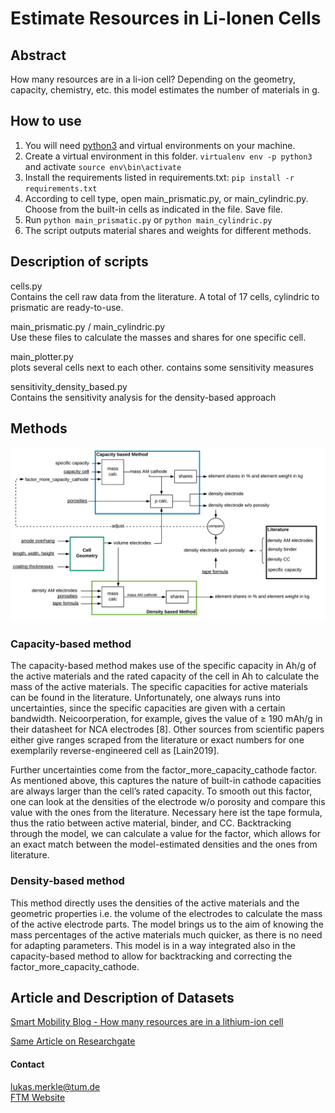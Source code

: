 # Estimate Resources in Li-Ionen Cells


## Abstract
How many resources are in a li-ion cell? Depending on the geometry, capacity, chemistry, etc. 
this model estimates the number of materials in g.

## How to use
1. You will need [python3](https://www.python.org/) and virtual environments on your machine.
1. Create a virtual environment in this folder. `virtualenv env -p python3` and activate `source env\bin\activate`
1. Install the requirements listed in requirements.txt: `pip install -r requirements.txt`
1. According to cell type, open main_prismatic.py, or main_cylindric.py. Choose from the built-in cells as indicated in the file. Save file.
1. Run `python main_prismatic.py` or `python main_cylindric.py`
1. The script outputs material shares and weights for different methods. 

## Description of scripts
cells.py\
Contains the cell raw data from the literature. A total of 17 cells, cylindric to prismatic are ready-to-use.

main_prismatic.py / main_cylindric.py\
Use these files to calculate the masses and shares for one specific cell.

main_plotter.py\
plots several cells next to each other. contains some sensitivity measures

sensitivity_density_based.py\
Contains the sensitivity analysis for the density-based approach

## Methods
![Setup](/images/blocks.png)

### Capacity-based method

The capacity-based method makes use of the specific capacity in Ah/g of the active materials and the rated capacity of the cell in Ah to calculate the mass of the active materials. The specific capacities for active materials can be found in the literature. Unfortunately, one always runs into uncertainties, since the specific capacities are given with a certain bandwidth. Neicoorperation, for example, gives the value of ≥ 190 mAh/g in their datasheet for NCA electrodes [8]. Other sources from scientific papers either give ranges scraped from the literature or exact numbers for one exemplarily reverse-engineered cell as [Lain2019].

Further uncertainties come from the factor_more_capacity_cathode factor. As mentioned above, this captures the nature of built-in cathode capacities are always larger than the cell’s rated capacity. To smooth out this factor, one can look at the densities of the electrode w/o porosity and compare this value with the ones from the literature. Necessary here ist the tape formula, thus the ratio between active material, binder, and CC. Backtracking through the model, we can calculate a value for the factor, which allows for an exact match between the model-estimated densities and the ones from literature.

### Density-based method

This method directly uses the densities of the active materials and the geometric properties i.e. the volume of the electrodes to calculate the mass of the active electrode parts. The model brings us to the aim of knowing the mass percentages of the active materials much quicker, as there is no need for adapting parameters. This model is in a way integrated also in the capacity-based method to allow for backtracking and correcting the factor_more_capacity_cathode.

## Article and Description of Datasets
[Smart Mobility Blog - How many resources are in a lithium-ion cell](https://smarte-mobilitaet-blog.ftm.mw.tum.de/index.php/2020/04/02/how-many-resources-are-inside-of-a-lithium-ion-cell/)

[Same Article on Researchgate](https://www.researchgate.net/publication/340870640_Resources_in_a_lithium-ion_cell)
#### Contact
lukas.merkle@tum.de\
[FTM Website](https://www.mw.tum.de/ftm/lehrstuhl/mitarbeiter/smarte-mobilitaet/lukas-merkle-m-sc/)
